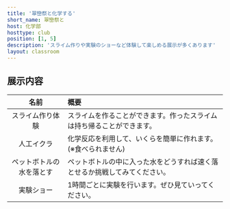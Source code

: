 ```yaml
---
title: '翠巒祭と化学する'
short_name: 翠巒祭と
host: 化学部
hosttype: club
position: [1, 5]
description: 'スライム作りや実験のショーなど体験して楽しめる展示が多くあります'
layout: classroom
---
```


## 展示内容

| 名前                       | 概要                                                                          |
|:--------------------------:|:------------------------------------------------------------------------------|
| スライム作り体験           | スライムを作ることができます。作ったスライムは持ち帰ることができます。        |
| 人工イクラ                 | 化学反応を利用して、いくらを簡単に作れます。(※食べられません)                |
| ペットボトルの水を落とす   | ペットボトルの中に入った水をどうすれば速く落とせるか挑戦してみてください。    |
| 実験ショー                 | 1時間ごとに実験を行います。ぜひ見ていってください。                           |